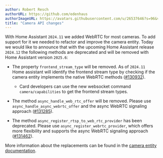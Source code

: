 ```yaml
---
author: Robert Resch
authorURL: https://github.com/edenhaus
authorImageURL: https://avatars.githubusercontent.com/u/26537646?s=96&v=4
title: "Camera API changes"
---
```


With Home Assistant `2024.11` we added WebRTC for most cameras. To add support for it we needed to refactor and improve the camera entity.
Today we would like to announce that with the upcoming Home Assistant release `2024.12` the following methods are deprecated and will be removed with Home Assistant version `2025.6`:

- The property `frontend_stream_type` will be removed. As of `2024.11` Home assistant will identify the frontend stream type by checking if the camera entity implements the native WebRTC methods ([#130932](https://github.com/home-assistant/core/pull/130932)).
    - Card developers can use the new websocket command `camera/capabilities` to get the frontend stream types.

- The method `async_handle_web_rtc_offer` will be removed. Please use `async_handle_async_webrtc_offer` and the async WebRTC signaling approach ([#131285](https://github.com/home-assistant/core/pull/131285)).

- The method `async_register_rtsp_to_web_rtc_provider` has been deprecated. Please use `async_register_webrtc_provider`, which offers more flexibility and supports the async WebRTC signaling approach ([#131462](https://github.com/home-assistant/core/pull/131462)).

More information about the replacements can be found in the [camera entity documentation](/docs/core/entity/camera).
